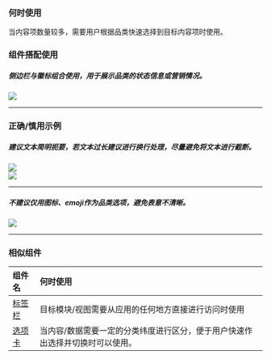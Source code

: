 ### 何时使用

当内容项数量较多，需要用户根据品类快速选择到目标内容项时使用。

### 组件搭配使用

##### 侧边栏与徽标组合使用，用于展示品类的状态信息或营销情况。

  <div class="legend">
    <div class="item">
      <img src="https://oteam-tdesign-1258344706.cos.ap-guangzhou.myqcloud.com/site/design/mobile-guide/Navbar%201-2.png" />
    </div>
  </div>
  
<hr />

### 正确/慎用示例

##### 建议文本简明扼要，若文本过长建议进行换行处理，尽量避免将文本进行截断。

<div class="legend">
  <div class="item">
    <img src="https://oteam-tdesign-1258344706.cos.ap-guangzhou.myqcloud.com/site/design/mobile-guide/Navbar%202-1.png" />
  </div>

  <div class="item">
    <img src="https://oteam-tdesign-1258344706.cos.ap-guangzhou.myqcloud.com/site/design/mobile-guide/Navbar%202-1.png" />
  </div>
</div>

<hr />

##### 不建议仅用图标、emoji作为品类选项，避免表意不清晰。

  <div class="item">
    <img src="https://oteam-tdesign-1258344706.cos.ap-guangzhou.myqcloud.com/site/design/mobile-guide/Navbar%202-3.png" />
  </div>
  
<hr />


### 相似组件

| 组件名 | 何时使用                             |
| :----- | :----------------------------------- |
| [标签栏](./Tabbar) | 目标模块/视图需要从应用的任何地方直接进行访问时使用  |
| [选项卡](./Tabs) | 当内容/数据需要一定的分类纬度进行区分，便于用户快速作出选择并切换时可以使用。 |
